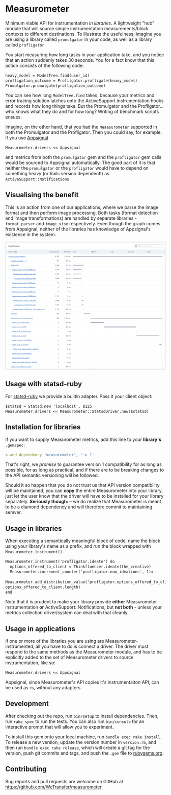 # Measurometer

Minimum viable API for instrumentation _in libraries._ A lightweight "hub" module that
will source simple instrumentation measurements/block contexts to different destinations. To illustrate the usefulness,
imagine you are using a library called `promulgator` in your code, as well as a library called `profligator`

You start measuring how long tasks in your application take, and you notice that an action suddenly takes 30 seconds.
You for a fact know that this action consists of the following code:

```
heavy_model = ModelTree.find(user_id)
profligation_outcome = Profilgator.profligate(heavy_model)
Promulgator.promulgate(profligation_outcome)
```

You can see how long `ModelTree.find` takes, because your metrics and error tracing solution latches onto the ActiveSupport
instrumentation hooks and records how long things take. But the Promulgator and the Profligator... who knows
what they do and for how long? Writing of benchmark scripts ensues.

Imagine, on the other hand, that you had the `Meaasurometer` supported in both the Promulgator and the Profligator.
Then you could say, for example, if you use [Appsignal](https://appsignal.com)

```
Measurometer.drivers << Appsignal
```

and metrics from both the `promulgator` gem and the `profligator` gem calls would be sourced to Appsignal automatically.
The good part of it is that neither the `promulgator` or the `profligator` would have to depend on something
heavy (or Rails version dependent!) as `ActiveSupport::Notifications`

## Visualising the benefit

This is an action from one of our applications, where we parse the image format and then perform image processing.
Both tasks (format detection and image transformations) are handled by separate libraries - `format_parser` and
`image_vise` respectively. Even though the graph comes from Appsignal, neither of the libraries has knowledge
of Appsignal's existence in the system.

![Appsignal action with Measurometer sources](measurometer_in_practice.png)

## Usage with statsd-ruby

For [statsd-ruby](https://github.com/reinh/statsd) we provide a builtin adapter. Pass it your client object:

```
$statsd = Statsd.new 'localhost', 8125
Measurometer.drivers << Measurometer::StatsdDriver.new($statsd)
```

## Installation for libraries

If you want to supply Measurometer metrics, add this line to your **library's** `.gemspec`:

```ruby
s.add_dependency 'measurometer', '~> 1'
```

That's right, we _promise_ to guarantee version 1 compatibility for as long as possible, for as long
as practical, and if there are to be breaking changes to the API semantic versioning will be followed.

Should it so happen that you do not trust us that API version compatibility will be maintained,
you can **copy** the entire Measurometer into your library, just let the user know that the driver
will have to be installed for your library separately. **Seriously though:** – we do realize
that Measurometer is meant to be a diamond dependency and will therefore commit to maintaining semver.

## Usage in libraries

When executing a semantically meaningful block of code, name the block using your library's name as a prefix,
and run the block wrapped with `Measurometer.instrument()`

```
Measurometer.instrument('profligator.ideate') do
  options_offered_to_client = Thinkfluencer.ideate(the_creative)
  Measurometer.increment_counter('profligator.num_ideations', 1)x
  Measurometer.add_distribution_value('profligator.options_offered_to_client_per_ideation', options_offered_to_client.length)
end
```

Note that it is prudent to make your library provide **either** Measurometer instrumentation **or** ActiveSupport::Notifications,
but **not both** - unless your metrics collection driver/system can deal with that cleanly.

## Usage in applications

If one or more of the libraries you are using are Measurometer-instrumented, all you have to do is
connect a driver. The driver must respond to the same methods as the Measurometer module, and has to
be explicitly added to the set of Measurometer drivers to source instrumentation, like so:

```
Measurometer.drivers << Appsignal
```

Appsignal, since Measurometer's API copies it's instrumentaiton API, can be used as-is,
without any adapters.

## Development

After checking out the repo, run `bin/setup` to install dependencies. Then, run `rake spec` to run the tests. You can also run `bin/console` for an interactive prompt that will allow you to experiment.

To install this gem onto your local machine, run `bundle exec rake install`. To release a new version, update the version number in `version.rb`, and then run `bundle exec rake release`, which will create a git tag for the version, push git commits and tags, and push the `.gem` file to [rubygems.org](https://rubygems.org).

## Contributing

Bug reports and pull requests are welcome on GitHub at https://github.com/WeTransfer/measurometer.


